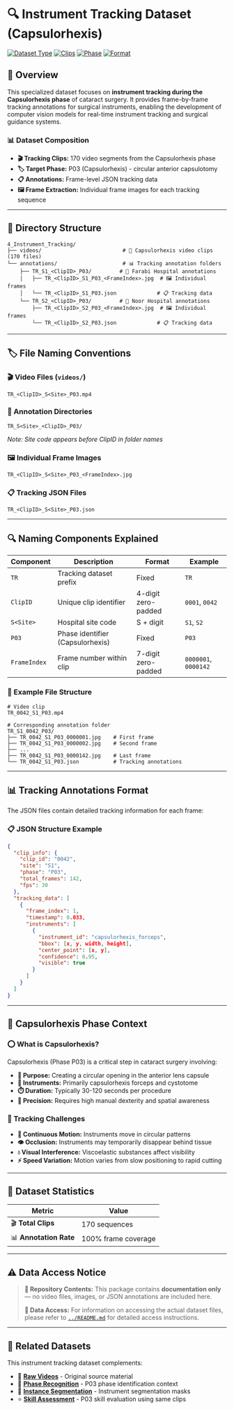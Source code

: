 # 🔍 Instrument Tracking Dataset (Capsulorhexis)

[![Dataset Type](https://img.shields.io/badge/Task-Instrument%20Tracking-cyan)](.)
[![Clips](https://img.shields.io/badge/Clips-170-green)](.)
[![Phase](https://img.shields.io/badge/Phase-P03%20Capsulorhexis-purple)](.)
[![Format](https://img.shields.io/badge/Annotations-JSON-blue)](.)

## 🎯 Overview

This specialized dataset focuses on **instrument tracking during the Capsulorhexis phase** of cataract surgery. It provides frame-by-frame tracking annotations for surgical instruments, enabling the development of computer vision models for real-time instrument tracking and surgical guidance systems.

### 📊 Dataset Composition
- **🎬 Tracking Clips:** 170 video segments from the Capsulorhexis phase
- **🏷️ Target Phase:** P03 (Capsulorhexis) - circular anterior capsulotomy
- **📋 Annotations:** Frame-level JSON tracking data
- **🖼️ Frame Extraction:** Individual frame images for each tracking sequence

---

## 📁 Directory Structure

```
4_Instrument_Tracking/
├── videos/                          # 🎥 Capsulorhexis video clips (170 files)
└── annotations/                     # 📊 Tracking annotation folders
    ├── TR_S1_<ClipID>_P03/         # 🏥 Farabi Hospital annotations
    │   ├── TR_<ClipID>_S1_P03_<FrameIndex>.jpg  # 🖼️ Individual frames
    │   └── TR_<ClipID>_S1_P03.json             # 📋 Tracking data
    └── TR_S2_<ClipID>_P03/         # 🏥 Noor Hospital annotations
        ├── TR_<ClipID>_S2_P03_<FrameIndex>.jpg  # 🖼️ Individual frames
        └── TR_<ClipID>_S2_P03.json             # 📋 Tracking data
```

---

## 🏷️ File Naming Conventions

### 🎬 Video Files (`videos/`)
```
TR_<ClipID>_S<Site>_P03.mp4
```

### 📁 Annotation Directories
```
TR_S<Site>_<ClipID>_P03/
```
*Note: Site code appears before ClipID in folder names*

### 🖼️ Individual Frame Images
```
TR_<ClipID>_S<Site>_P03_<FrameIndex>.jpg
```

### 📋 Tracking JSON Files
```
TR_<ClipID>_S<Site>_P03.json
```

---

## 🔍 Naming Components Explained

| Component | Description | Format | Example |
|-----------|-------------|---------|----------|
| `TR` | Tracking dataset prefix | Fixed | `TR` |
| `ClipID` | Unique clip identifier | 4-digit zero-padded | `0001`, `0042` |
| `S<Site>` | Hospital site code | S + digit | `S1`, `S2` |
| `P03` | Phase identifier (Capsulorhexis) | Fixed | `P03` |
| `FrameIndex` | Frame number within clip | 7-digit zero-padded | `0000001`, `0000142` |

### 🎯 Example File Structure
```
# Video clip
TR_0042_S1_P03.mp4

# Corresponding annotation folder
TR_S1_0042_P03/
├── TR_0042_S1_P03_0000001.jpg    # First frame
├── TR_0042_S1_P03_0000002.jpg    # Second frame
├── ...
├── TR_0042_S1_P03_0000142.jpg    # Last frame
└── TR_0042_S1_P03.json           # Tracking annotations
```

---

## 📊 Tracking Annotations Format

The JSON files contain detailed tracking information for each frame:

### 📋 JSON Structure Example
```json
{
  "clip_info": {
    "clip_id": "0042",
    "site": "S1",
    "phase": "P03",
    "total_frames": 142,
    "fps": 30
  },
  "tracking_data": [
    {
      "frame_index": 1,
      "timestamp": 0.033,
      "instruments": [
        {
          "instrument_id": "capsulorhexis_forceps",
          "bbox": [x, y, width, height],
          "center_point": [x, y],
          "confidence": 0.95,
          "visible": true
        }
      ]
    }
  ]
}
```

---

## 🏥 Capsulorhexis Phase Context

### ⭕ What is Capsulorhexis?
Capsulorhexis (Phase P03) is a critical step in cataract surgery involving:
- **🎯 Purpose:** Creating a circular opening in the anterior lens capsule
- **🔧 Instruments:** Primarily capsulorhexis forceps and cystotome
- **⏱️ Duration:** Typically 30-120 seconds per procedure
- **🎯 Precision:** Requires high manual dexterity and spatial awareness

### 🎯 Tracking Challenges
- **🔄 Continuous Motion:** Instruments move in circular patterns
- **👁️ Occlusion:** Instruments may temporarily disappear behind tissue
- **💧 Visual Interference:** Viscoelastic substances affect visibility
- **⚡ Speed Variation:** Motion varies from slow positioning to rapid cutting

---

## 🔢 Dataset Statistics

| Metric | Value |
|--------|-------|
| 🎬 **Total Clips** | 170 sequences |
| 📊 **Annotation Rate** | 100% frame coverage |

---

## ⚠️ Data Access Notice

> **📁 Repository Contents:** This package contains **documentation only** — no video files, images, or JSON annotations are included here.
> 
> **🔑 Data Access:** For information on accessing the actual dataset files, please refer to [`../README.md`](../README.md) for detailed access instructions.

---

## 🔗 Related Datasets

This instrument tracking dataset complements:
- 🎥 [**Raw Videos**](../1_Raw_Videos/) - Original source material
- 🔄 [**Phase Recognition**](../2_Phase_Recognition/) - P03 phase identification context
- 🎯 [**Instance Segmentation**](../3_Instance_Segmentation/) - Instrument segmentation masks
- ⭐ [**Skill Assessment**](../5_Skill_Assessment/) - P03 skill evaluation using same clips
